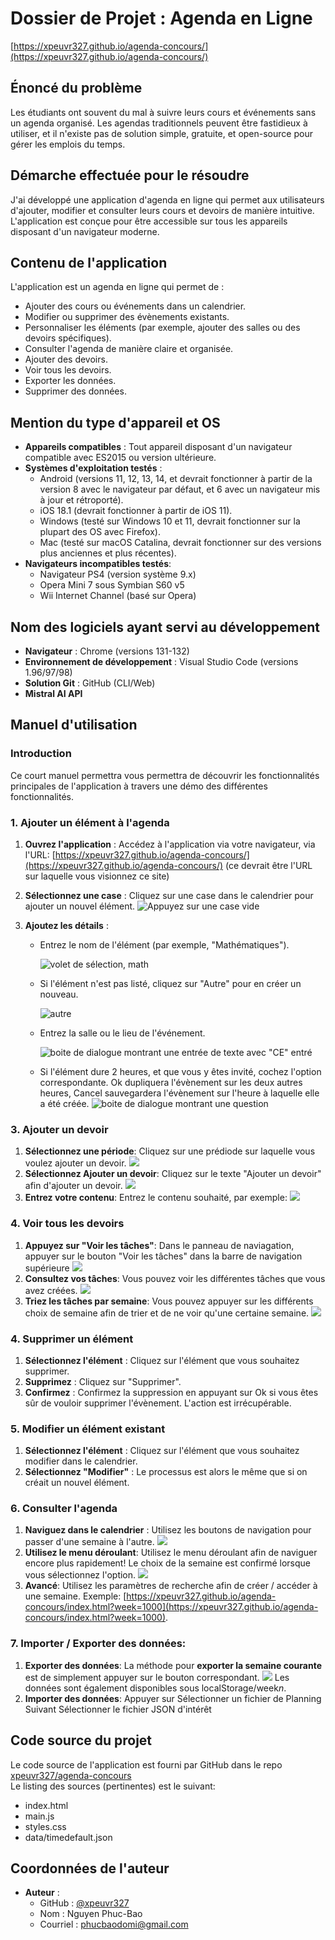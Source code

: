 # Dossier de Projet : Agenda en Ligne

[https://xpeuvr327.github.io/agenda-concours/](https://xpeuvr327.github.io/agenda-concours/)

## Énoncé du problème

Les étudiants ont souvent du mal à suivre leurs cours et événements sans un agenda organisé. Les agendas traditionnels peuvent être fastidieux à utiliser, et il n'existe pas de solution simple, gratuite, et open-source pour gérer les emplois du temps.

## Démarche effectuée pour le résoudre

J'ai développé une application d'agenda en ligne qui permet aux utilisateurs d'ajouter, modifier et consulter leurs cours et devoirs de manière intuitive. L'application est conçue pour être accessible sur tous les appareils disposant d'un navigateur moderne.

## Contenu de l'application

L'application est un agenda en ligne qui permet de :

- Ajouter des cours ou événements dans un calendrier.
- Modifier ou supprimer des évènements existants.
- Personnaliser les éléments (par exemple, ajouter des salles ou des devoirs spécifiques).
- Consulter l'agenda de manière claire et organisée.
- Ajouter des devoirs.
- Voir tous les devoirs.
- Exporter les données.
- Supprimer des données.

## Mention du type d'appareil et OS

- **Appareils compatibles** : Tout appareil disposant d'un navigateur compatible avec ES2015 ou version ultérieure.
- **Systèmes d'exploitation testés** :
  - Android (versions 11, 12, 13, 14, et devrait fonctionner à partir de la version 8 avec le navigateur par défaut, et 6 avec un navigateur mis à jour et rétroporté).
  - iOS 18.1 (devrait fonctionner à partir de iOS 11).
  - Windows (testé sur Windows 10 et 11, devrait fonctionner sur la plupart des OS avec Firefox).
  - Mac (testé sur macOS Catalina, devrait fonctionner sur des versions plus anciennes et plus récentes).
- **Navigateurs incompatibles testés**:
  - Navigateur PS4 (version système 9.x)
  - Opera Mini 7 sous Symbian S60 v5
  - Wii Internet Channel (basé sur Opera)

## Nom des logiciels ayant servi au développement

- **Navigateur** : Chrome (versions 131-132)
- **Environnement de développement** : Visual Studio Code (versions 1.96/97/98)
- **Solution Git** : GitHub (CLI/Web)
- **Mistral AI API**

## Manuel d'utilisation

### Introduction

Ce court manuel permettra vous permettra de découvrir les fonctionnalités principales de l'application à travers une démo des différentes fonctionnalités.

### 1. Ajouter un élément à l'agenda

1. **Ouvrez l'application** : Accédez à l'application via votre navigateur, via l'URL: [https://xpeuvr327.github.io/agenda-concours/](https://xpeuvr327.github.io/agenda-concours/) (ce devrait être l'URL sur laquelle vous visionnez ce site)

2. **Sélectionnez une case** : Cliquez sur une case dans le calendrier pour ajouter un nouvel élément.
     ![Appuyez sur une case vide](readme/img/1select_a_cell.png)
3. **Ajoutez les détails** :
   - Entrez le nom de l'élément (par exemple, "Mathématiques").

     ![volet de sélection, math](readme/img/2select_a_subject.png)

   - Si l'élément n'est pas listé, cliquez sur "Autre" pour en créer un nouveau.

     ![autre](readme/img/3other_showcase.png)

   - Entrez la salle ou le lieu de l'événement.

     ![boite de dialogue montrant une entrée de texte avec "CE" entré](readme/img/4enter_a_room.png)

   - Si l'élément dure 2 heures, et que vous y êtes invité, cochez l'option correspondante. Ok dupliquera l'évènement sur les deux autres heures, Cancel sauvegardera l'évènement sur l'heure à laquelle elle a été créée.
     ![boite de dialogue montrant une question](readme/img/5two_hours_confirm.png)



### 3. Ajouter un devoir
1. **Sélectionnez une période**: Cliquez sur une prédiode sur laquelle vous voulez ajouter un devoir.
![](readme/img/6select_already_created_image.png)
2. **Sélectionnez Ajouter un devoir**: Cliquez sur le texte "Ajouter un devoir" afin d'ajouter un devoir.
![](readme/img/7add_event_showcase.png)
3. **Entrez votre contenu**: Entrez le contenu souhaité, par exemple:
![](readme/img/8add_hw_lorep.png)

### 4. Voir tous les devoirs
1. **Appuyez sur "Voir les tâches"**: Dans le panneau de naviagation, appuyer sur le bouton "Voir les tâches" dans la barre de navigation supérieure
![](readme/img/9see_all_tasks.png)
2. **Consultez vos tâches**: Vous pouvez voir les différentes tâches que vous avez créées.
![](readme/img/10tasks.png)
3. **Triez les tâches par semaine**: Vous pouvez appuyer sur les différents choix de semaine afin de trier et de ne voir qu'une certaine semaine.
![](readme/img/11tasks_filtered.png)
### 4. Supprimer un élément

1. **Sélectionnez l'élément** : Cliquez sur l'élément que vous souhaitez supprimer.
2. **Supprimez** : Cliquez sur "Supprimer".
3. **Confirmez** : Confirmez la suppression en appuyant sur Ok si vous êtes sûr de vouloir supprimer l'évènement. L'action est irrécupérable.

### 5. Modifier un élément existant

1. **Sélectionnez l'élément** : Cliquez sur l'élément que vous souhaitez modifier dans le calendrier.
2. **Sélectionnez "Modifier"** : Le processus est alors le même que si on créait un nouvel élément.
### 6. Consulter l'agenda

1. **Naviguez dans le calendrier** : Utilisez les boutons de navigation pour passer d'une semaine à l'autre.
![](readme/img/12prev_next_btn.png)
2. **Utilisez le menu déroulant**: Utilisez le menu déroulant afin de naviguer encore plus rapidement! Le choix de la semaine est confirmé lorsque vous sélectionnez l'option.
![](readme/img/13select_week_nav.png) 
3. **Avancé**: Utilisez les paramètres de recherche afin de créer / accéder à une semaine. Exemple: [https://xpeuvr327.github.io/agenda-concours/index.html?week=1000](https://xpeuvr327.github.io/agenda-concours/index.html?week=1000).
### 7. **Importer / Exporter des données**: 
1. **Exporter des données**: La méthode pour **exporter la semaine courante** est de simplement appuyer sur le bouton correspondant. 
![](readme/img/14download_week.png)
Les données sont également disponibles sous localStorage/week*n*.
2. **Importer des données**: Appuyer sur Sélectionner un fichier de Planning Suivant Sélectionner le fichier JSON d'intérêt 

## Code source du projet

Le code source de l'application est fourni par GitHub dans le repo [xpeuvr327/agenda-concours](https://github.com/xpeuvr327/agenda-concours)  
Le listing des sources (pertinentes) est le suivant:
- index.html
- main.js
- styles.css
- data/timedefault.json
 ## Coordonnées de l'auteur

- **Auteur** :
  - GitHub : [@xpeuvr327](https://github.com/xpeuvr327)
  - Nom : Nguyen Phuc-Bao
  - Courriel : phucbaodomi@gmail.com

